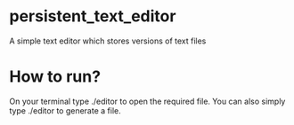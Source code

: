 # persistent_text_editor
A simple text editor which stores versions of text files

# How to run?
On your terminal type ./editor <filenmae> to open the required file. You can also simply type ./editor to generate a file.
